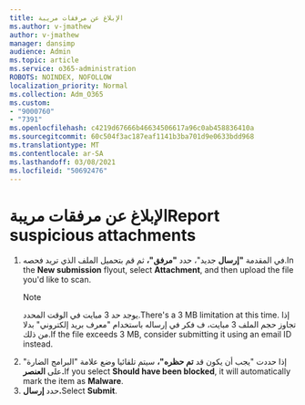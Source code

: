 ```yaml
---
title: الإبلاغ عن مرفقات مريبة
ms.author: v-jmathew
author: v-jmathew
manager: dansimp
audience: Admin
ms.topic: article
ms.service: o365-administration
ROBOTS: NOINDEX, NOFOLLOW
localization_priority: Normal
ms.collection: Adm_O365
ms.custom:
- "9000760"
- "7391"
ms.openlocfilehash: c4219d67666b46634506617a96c0ab458836410a
ms.sourcegitcommit: 60c504f3ac187eaf1141b3ba701d9e0633bdd968
ms.translationtype: MT
ms.contentlocale: ar-SA
ms.lasthandoff: 03/08/2021
ms.locfileid: "50692476"
---
```

# <a name="report-suspicious-attachments"></a><span data-ttu-id="0fe53-102">الإبلاغ عن مرفقات مريبة</span><span class="sxs-lookup"><span data-stu-id="0fe53-102">Report suspicious attachments</span></span>

1. <span data-ttu-id="0fe53-103">في المقدمة **"إرسال** جديد"، حدد **"مرفق"،** ثم قم بتحميل الملف الذي تريد فحصه.</span><span class="sxs-lookup"><span data-stu-id="0fe53-103">In the **New submission** flyout, select **Attachment**, and then upload the file you'd like to scan.</span></span>
    > [!NOTE]
    > <span data-ttu-id="0fe53-104">يوجد حد 3 مبايت في الوقت المحدد.</span><span class="sxs-lookup"><span data-stu-id="0fe53-104">There's a 3 MB limitation at this time.</span></span> <span data-ttu-id="0fe53-105">إذا تجاوز حجم الملف 3 مبايت، ف فكر في إرساله باستخدام "معرف بريد إلكتروني" بدلا من ذلك.</span><span class="sxs-lookup"><span data-stu-id="0fe53-105">If the file exceeds 3 MB, consider submitting it using an email ID instead.</span></span>
2. <span data-ttu-id="0fe53-106">إذا حددت "يجب أن يكون قد **تم حظره"،** سيتم تلقائيا وضع علامة "البرامج الضارة" على **العنصر.**</span><span class="sxs-lookup"><span data-stu-id="0fe53-106">If you select **Should have been blocked**, it will automatically mark the item as **Malware**.</span></span>
3. <span data-ttu-id="0fe53-107">حدد **إرسال.**</span><span class="sxs-lookup"><span data-stu-id="0fe53-107">Select **Submit**.</span></span>
